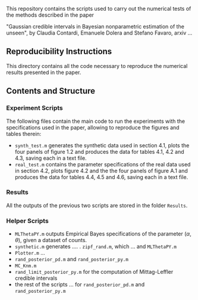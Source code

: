 This repository contains the scripts used to carry out the numerical tests of the methods described in the paper

"Gaussian credible intervals in Bayesian nonparametric estimation of the unseen", by Claudia Contardi, Emanuele Dolera and Stefano Favaro, arxiv ...

## Reproducibility Instructions

This directory contains all the code necessary to reproduce the numerical results presented in the paper.

## Contents and Structure

### Experiment Scripts
The following files contain the main code to run the experiments with the specifications used in the paper, allowing to reproduce the figures and tables therein:
- `synth_test.m` generates the synthetic data used in section 4.1, plots the four panels of figure 1.2 and produces the data for tables 4.1, 4.2 and 4.3, saving each in a text file.
- `real_test.m` contains the parameter specifications of the real data used in section 4.2, plots figure 4.2 and the the four panels of figure A.1 and produces the data for tables 4.4, 4.5 and 4.6, saving each in a text file.

### Results
All the outputs of the previous two scripts are stored in the folder `Results`. 


### Helper Scripts
- `MLThetaPY.m` outputs Empirical Bayes specifications of the parameter $(\alpha, \theta)$, given a dataset of counts.
- `synthetic.m` generates .... . `zipf_rand.m`, which ... and `MLThetaPY.m`
- `Plotter.m` ...
- `rand_posterior_pd.m` and `rand_posterior_py.m`
- `MC_Knm.m`
- `rand_limit_posterior_py.m` for the computation of Mittag-Leffler credible intervals
- the rest of the scripts ... for `rand_posterior_pd.m` and `rand_posterior_py.m`

